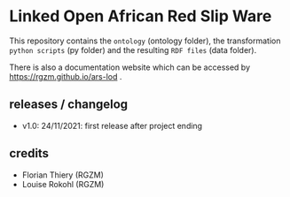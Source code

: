 # Linked Open African Red Slip Ware
   
This repository contains the `ontology` (ontology folder), the transformation `python scripts` (py folder) and the resulting `RDF files` (data folder).
  
There is also a documentation website which can be accessed by <https://rgzm.github.io/ars-lod> .

## releases / changelog 

-   v1.0: 24/11/2021: first release after project ending

## credits

-   Florian Thiery (RGZM)
-   Louise Rokohl (RGZM)
